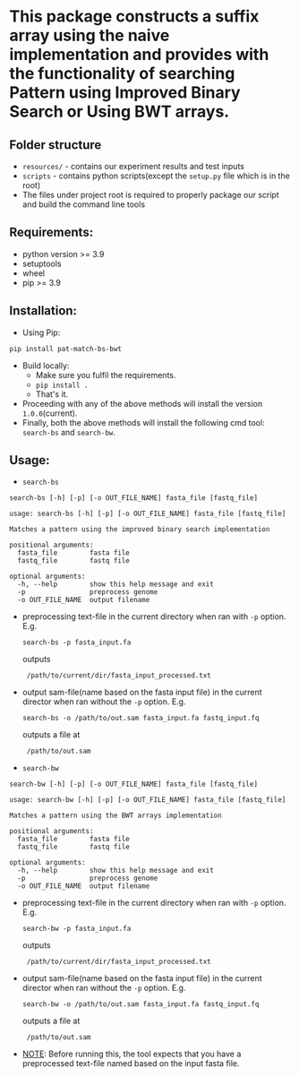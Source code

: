# This package constructs a suffix array using the naive implementation and provides with the functionality of searching Pattern using Improved Binary Search or Using BWT arrays.

## Folder structure
- `resources/` - contains our experiment results and test inputs
- `scripts` - contains python scripts(except the `setup.py` file which is in the root)
- The files under project root is required to properly package our script and build the command line tools
## Requirements:
- python version >= 3.9
- setuptools
- wheel
- pip >= 3.9

## Installation:
- Using Pip:
```commandline
pip install pat-match-bs-bwt
```
- Build locally:
    - Make sure you fulfil the requirements.
    - `pip install .`
    - That's it.
- Proceeding with any of the above methods will install the version `1.0.0`(current).
- Finally, both the above methods will install the following cmd tool: `search-bs` and `search-bw`.

## Usage:
- `search-bs`

```commandline
search-bs [-h] [-p] [-o OUT_FILE_NAME] fasta_file [fastq_file]
```

```text
usage: search-bs [-h] [-p] [-o OUT_FILE_NAME] fasta_file [fastq_file]

Matches a pattern using the improved binary search implementation

positional arguments:
  fasta_file        fasta file
  fastq_file        fastq file

optional arguments:
  -h, --help        show this help message and exit
  -p                preprocess genome
  -o OUT_FILE_NAME  output filename
```
-  preprocessing text-file in the current directory when ran with `-p` option. E.g.
   ```commandline 
   search-bs -p fasta_input.fa 
   ```
   outputs
   ```text
    /path/to/current/dir/fasta_input_processed.txt
   ```

-  output sam-file(name based on the fasta input file) in the current director when ran without the `-p` option. E.g.
   ```commandline 
   search-bs -o /path/to/out.sam fasta_input.fa fastq_input.fq 
   ```
   outputs a file at
   ```text
    /path/to/out.sam
   ```

- `search-bw`


```commandline
search-bw [-h] [-p] [-o OUT_FILE_NAME] fasta_file [fastq_file]
```

```text
usage: search-bw [-h] [-p] [-o OUT_FILE_NAME] fasta_file [fastq_file]

Matches a pattern using the BWT arrays implementation

positional arguments:
  fasta_file        fasta file
  fastq_file        fastq file

optional arguments:
  -h, --help        show this help message and exit
  -p                preprocess genome
  -o OUT_FILE_NAME  output filename
```
- preprocessing text-file in the current directory when ran with `-p` option. E.g.
   ```commandline 
   search-bw -p fasta_input.fa 
   ```
   outputs
   ```text
    /path/to/current/dir/fasta_input_processed.txt
   ```

- output sam-file(name based on the fasta input file) in the current director when ran without the `-p` option. E.g.
   ```commandline 
   search-bw -o /path/to/out.sam fasta_input.fa fastq_input.fq 
   ```
   outputs a file at
   ```text
    /path/to/out.sam
   ```
- <u>NOTE</u>: Before running this, the tool expects that you have a preprocessed text-file named based on the input fasta file.

